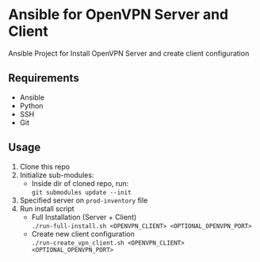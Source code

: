 # Ansible for OpenVPN Server and Client
Ansible Project for Install OpenVPN Server and create client configuration

## Requirements
 * Ansible
 * Python
 * SSH
 * Git

## Usage

1. Clone this repo
2. Initialize sub-modules:
    * Inside dir of cloned repo, run:  
        `git submodules update --init`
3. Specified server on `prod-inventory` file
4. Run install script
    * Full Installation (Server + Client)  
        `./run-full-install.sh <OPENVPN_CLIENT> <OPTIONAL_OPENVPN_PORT>`
    * Create new client configuration  
        `./run-create_vpn_client.sh <OPENVPN_CLIENT> <OPTIONAL_OPENVPN_PORT>`